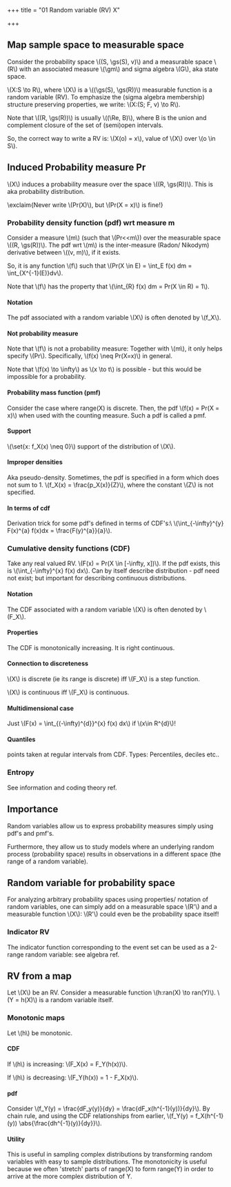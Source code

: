 +++
title = "01 Random variable (RV) X"

+++
## Map sample space to measurable space
Consider the probability space \\((S, \gs(S), v)\\) and a measurable space \\(R\\) with an associated measure \\(\gm\\) and sigma algebra \\(G\\), aka state space.

\\(X:S \to R\\), where \\(X\\) is a \\((\gs(S), \gs(R))\\) measurable function is a random variable (RV). To emphasize the (sigma algebra membership) structure preserving properties, we write: \\(X:(S; F, v) \to R\\).

Note that \\((R, \gs(R))\\) is usually \\((\Re, B)\\), where B is the union and complement closure of the set of (semi)open intervals.

So, the correct way to write a RV is: \\(X(o) = x\\), value of \\(X\\) over \\(o \in S\\).

## Induced Probability measure Pr
\\(X\\) induces a probability measure over the space \\((R, \gs(R))\\). This is aka probability distribution.

\exclaim{Never write \\(Pr(X)\\), but \\(Pr(X = x)\\) is fine!}

### Probability density function (pdf) wrt measure m
Consider a measure \\(m\\) (such that \\(Pr<<m\\)) over the measurable space \\((R, \gs(R))\\). The pdf wrt \\(m\\) is the inter-measure (Radon/ Nikodym) derivative between \\((v, m)\\), if it exists.

So, it is any function \\(f\\) such that \\(Pr(X \in E) = \int_E f(x) dm = \int_{X^{-1}(E)}dv\\).

Note that \\(f\\) has the property that \\(\int_{R} f(x) dm = Pr(X \in R) = 1\\).

#### Notation
The pdf associated with a random variable \\(X\\) is often denoted by \\(f_X\\).

#### Not probability measure
Note that \\(f\\) is not a probability measure: Together with \\(m\\), it only helps specify \\(Pr\\). Specifically, \\(f(x) \neq Pr(X=x)\\) in general.

Note that \\(f(x) \to \infty\\) as \\(x \to t\\) is possible - but this would be impossible for a probability.

#### Probability mass function (pmf)
Consider the case where range(X) is discrete. Then, the pdf \\(f(x) = Pr(X = x)\\) when used with the counting measure. Such a pdf is called a pmf.

#### Support
\\(\set{x: f_X(x) \neq 0}\\) support of the distribution of \\(X\\).

#### Improper densities
Aka pseudo-density. Sometimes, the pdf is specified in a form which does not sum to 1. \\(f_X(x) = \frac{p_X(x)}{Z}\\), where the constant \\(Z\\) is not specified.

#### In terms of cdf
Derivation trick for some pdf's defined in terms of CDF's:\\ \\(\int_{-\infty}^{y} F(x)^{a} f(x)dx =  \frac{F(y)^{a}}{a}\\).

### Cumulative density functions (CDF)
Take any real valued RV. \\(F(x) = Pr(X \in [-\infty, x])\\). If the pdf exists, this is \\(\int_{-\infty}^{x} f(x) dx\\). Can by itself describe distribution - pdf need not exist; but important for describing continuous distributions.

#### Notation
The CDF associated with a random variable \\(X\\) is often denoted by \\(F_X\\).

#### Properties
The CDF is monotonically increasing. It is right continuous.

#### Connection to discreteness
\\(X\\) is discrete (ie its range is discrete) iff \\(F_X\\) is a step function.

\\(X\\) is continuous iff \\(F_X\\) is continuous.

#### Multidimensional case
Just \\(F(x) = \int_{(-\infty)^{d}}^{x} f(x) dx\\) if \\(x\in R^{d}\\)!

#### Quantiles
points taken at regular intervals from CDF. Types: Percentiles, deciles etc..

### Entropy
See information and coding theory ref.

## Importance
Random variables allow us to express probability measures simply using pdf's and pmf's.

Furthermore, they allow us to study models where an underlying random process (probability space) results in observations in a different space (the range of a random variable).

## Random variable for probability space
For analyzing arbitrary probability spaces using properties/ notation of random variables, one can simply add on a measurable space \\(R'\\) and a measurable function \\(X\\): \\(R'\\) could even be the probability space itself!

### Indicator RV
The indicator function corresponding to the event set can be used as a 2-range random variable: see algebra ref.

## RV from a map
Let \\(X\\) be an RV. Consider a measurable function \\(h:ran(X) \to ran(Y)\\). \\(Y = h(X)\\) is a random variable itself.

### Monotonic maps
Let \\(h\\) be monotonic.

#### CDF
If \\(h\\) is increasing: \\(F_X(x) = F_Y(h(x))\\).

If \\(h\\) is decreasing: \\(F_Y(h(x)) = 1 - F_X(x)\\).

#### pdf
Consider \\(f_Y(y) = \frac{dF_y(y)}{dy} = \frac{dF_x(h^{-1}(y))}{dy}\\). By chain rule, and using the CDF relationships from earlier, \\(f_Y(y) = f_X(h^{-1}(y)) \abs{\frac{dh^{-1}(y)}{dy}}\\).

#### Utility
This is useful in sampling complex distributions by transforming random variables with easy to sample distributions. The monotonicity is useful because we often 'stretch' parts of range(X) to form range(Y) in order to arrive at the more complex distribution of Y.
